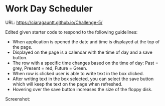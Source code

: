 # Work Day Scheduler

URL: https://ciaragauntt.github.io/Challenge-5/

Edited given starter code to respond to the following guidelines: 

 - When application is opened the date and time is displayed at the top of the page.
 - Displayed on the page is a calendar with the time of day and a save button.
 - The row with a specific time changes based on the time of day: Past = grey, Present = red, Future = Green.
 - When row is clicked user is able to write text in the box clicked.
 - After writing text in the box selected, you can select the save button which will keep the text on the page when refreshed.
 - Hovering over the save button increases the size of the floppy disk.

Screenshot: 
